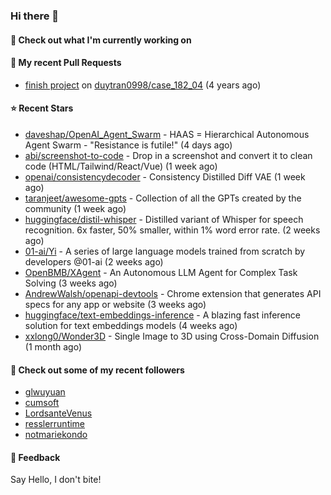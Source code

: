 ### Hi there 👋

#### 👷 Check out what I'm currently working on

#### 🔨 My recent Pull Requests

- [finish project](https://github.com/duytran0998/case_182_04/pull/1) on [duytran0998/case_182_04](https://github.com/duytran0998/case_182_04) (4 years ago)

#### ⭐ Recent Stars

- [daveshap/OpenAI_Agent_Swarm](https://github.com/daveshap/OpenAI_Agent_Swarm) - HAAS = Hierarchical Autonomous Agent Swarm - &#34;Resistance is futile!&#34; (4 days ago)
- [abi/screenshot-to-code](https://github.com/abi/screenshot-to-code) - Drop in a screenshot and convert it to clean code (HTML/Tailwind/React/Vue) (1 week ago)
- [openai/consistencydecoder](https://github.com/openai/consistencydecoder) - Consistency Distilled Diff VAE (1 week ago)
- [taranjeet/awesome-gpts](https://github.com/taranjeet/awesome-gpts) - Collection of all the GPTs created by the community (1 week ago)
- [huggingface/distil-whisper](https://github.com/huggingface/distil-whisper) - Distilled variant of Whisper for speech recognition. 6x faster, 50% smaller, within 1% word error rate. (2 weeks ago)
- [01-ai/Yi](https://github.com/01-ai/Yi) - A series of large language models trained from scratch by developers @01-ai (2 weeks ago)
- [OpenBMB/XAgent](https://github.com/OpenBMB/XAgent) - An Autonomous LLM Agent for Complex Task Solving (3 weeks ago)
- [AndrewWalsh/openapi-devtools](https://github.com/AndrewWalsh/openapi-devtools) - Chrome extension that generates API specs for any app or website (3 weeks ago)
- [huggingface/text-embeddings-inference](https://github.com/huggingface/text-embeddings-inference) - A blazing fast inference solution for text embeddings models (4 weeks ago)
- [xxlong0/Wonder3D](https://github.com/xxlong0/Wonder3D) - Single Image to 3D using Cross-Domain Diffusion (1 month ago)

#### 👯 Check out some of my recent followers

- [glwuyuan](https://github.com/glwuyuan)
- [cumsoft](https://github.com/cumsoft)
- [LordsanteVenus](https://github.com/LordsanteVenus)
- [resslerruntime](https://github.com/resslerruntime)
- [notmariekondo](https://github.com/notmariekondo)

#### 💬 Feedback

Say Hello, I don't bite!